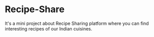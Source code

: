 # Recipe-Share
It's a mini project about Recipe Sharing platform where you can find interesting recipes of our Indian cuisines.
